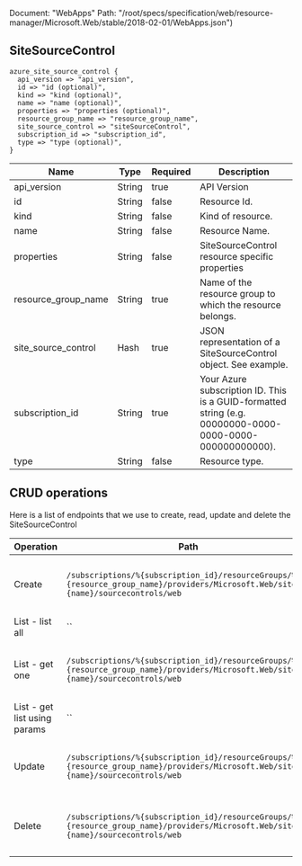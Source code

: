 Document: "WebApps"
Path: "/root/specs/specification/web/resource-manager/Microsoft.Web/stable/2018-02-01/WebApps.json")

## SiteSourceControl

```puppet
azure_site_source_control {
  api_version => "api_version",
  id => "id (optional)",
  kind => "kind (optional)",
  name => "name (optional)",
  properties => "properties (optional)",
  resource_group_name => "resource_group_name",
  site_source_control => "siteSourceControl",
  subscription_id => "subscription_id",
  type => "type (optional)",
}
```

| Name        | Type           | Required       | Description       |
| ------------- | ------------- | ------------- | ------------- |
|api_version | String | true | API Version |
|id | String | false | Resource Id. |
|kind | String | false | Kind of resource. |
|name | String | false | Resource Name. |
|properties | String | false | SiteSourceControl resource specific properties |
|resource_group_name | String | true | Name of the resource group to which the resource belongs. |
|site_source_control | Hash | true | JSON representation of a SiteSourceControl object. See example. |
|subscription_id | String | true | Your Azure subscription ID. This is a GUID-formatted string (e.g. 00000000-0000-0000-0000-000000000000). |
|type | String | false | Resource type. |



## CRUD operations

Here is a list of endpoints that we use to create, read, update and delete the SiteSourceControl

| Operation | Path | Verb | Description | OperationID |
| ------------- | ------------- | ------------- | ------------- | ------------- |
|Create|`/subscriptions/%{subscription_id}/resourceGroups/%{resource_group_name}/providers/Microsoft.Web/sites/%{name}/sourcecontrols/web`|Put|Updates the source control configuration of an app.|WebApps_CreateOrUpdateSourceControl|
|List - list all|``||||
|List - get one|`/subscriptions/%{subscription_id}/resourceGroups/%{resource_group_name}/providers/Microsoft.Web/sites/%{name}/sourcecontrols/web`|Get|Gets the source control configuration of an app.|WebApps_GetSourceControl|
|List - get list using params|``||||
|Update|`/subscriptions/%{subscription_id}/resourceGroups/%{resource_group_name}/providers/Microsoft.Web/sites/%{name}/sourcecontrols/web`|Put|Updates the source control configuration of an app.|WebApps_CreateOrUpdateSourceControl|
|Delete|`/subscriptions/%{subscription_id}/resourceGroups/%{resource_group_name}/providers/Microsoft.Web/sites/%{name}/sourcecontrols/web`|Delete|Deletes the source control configuration of an app.|WebApps_DeleteSourceControl|